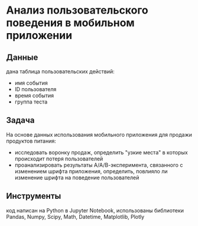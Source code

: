 # Анализ пользовательского поведения в мобильном приложении
## Данные
дана таблица пользовательских действий:
- имя события
- ID пользователя
- время события
- группа теста
## Задача
На основе данных использования мобильного приложения для продажи продуктов питания:
- исследовать воронку продаж, определить "узкие места" в которых происходит потеря пользователей
- проанализировать результаты А/А/В-эксперимента, связанного с изменением шрифта приложения, определить, повлияло ли изменение шрифта на поведение пользователей
## Инструменты
код написан на Python в Jupyter Notebook, использованы библиотеки Pandas, Numpy, Scipy, Math, Datetime, Matplotlib, Plotly
